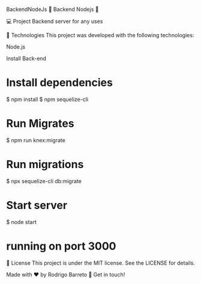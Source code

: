BackendNodeJs
🚧 Backend Nodejs 🚀 

💻 Project
Backend server for any uses

🚀 Technologies
This project was developed with the following technologies:

Node.js

Install Back-end 

# Install dependencies
$ npm install
$ npm sequelize-cli 

# Run Migrates
$ npm run knex:migrate

# Run migrations
$ npx sequelize-cli db:migrate

# Start server
$ node start

# running on port 3000
📝 License
This project is under the MIT license. See the LICENSE for details.

Made with ♥ by Rodrigo Barreto 👋 Get in touch!

